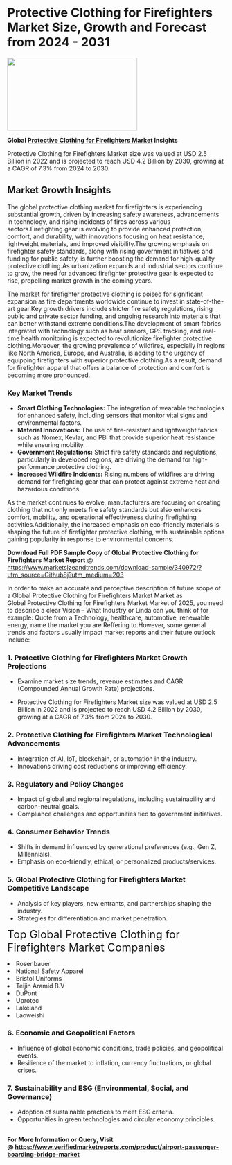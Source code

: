 <H1>Protective Clothing for Firefighters Market Size, Growth and Forecast from 2024 - 2031</H1><img class="aligncenter size-medium wp-image-584254" src="https://thirdeyenews.in/wp-content/uploads/2024/09/Global-Market-Research-300x168.jpeg" alt="" width="300" height="168" /><p><strong>Global&nbsp;<a href="https://www.marketsizeandtrends.com/download-sample/340972/?utm_source=Github8j?utm_medium=203">Protective Clothing for Firefighters Market</a> Insights</strong></p><p>Protective Clothing for Firefighters Market size was valued at USD 2.5 Billion in 2022 and is projected to reach USD 4.2 Billion by 2030, growing at a CAGR of 7.3% from 2024 to 2030.</p><p><h2>Market Growth Insights</h2> <p>The global protective clothing market for firefighters is experiencing substantial growth, driven by increasing safety awareness, advancements in technology, and rising incidents of fires across various sectors.Firefighting gear is evolving to provide enhanced protection, comfort, and durability, with innovations focusing on heat resistance, lightweight materials, and improved visibility.The growing emphasis on firefighter safety standards, along with rising government initiatives and funding for public safety, is further boosting the demand for high-quality protective clothing.As urbanization expands and industrial sectors continue to grow, the need for advanced firefighter protective gear is expected to rise, propelling market growth in the coming years.</p> <p>The market for firefighter protective clothing is poised for significant expansion as fire departments worldwide continue to invest in state-of-the-art gear.Key growth drivers include stricter fire safety regulations, rising public and private sector funding, and ongoing research into materials that can better withstand extreme conditions.The development of smart fabrics integrated with technology such as heat sensors, GPS tracking, and real-time health monitoring is expected to revolutionize firefighter protective clothing.Moreover, the growing prevalence of wildfires, especially in regions like North America, Europe, and Australia, is adding to the urgency of equipping firefighters with superior protective clothing.As a result, demand for firefighter apparel that offers a balance of protection and comfort is becoming more pronounced.<h3>Key Market Trends</h3> <ul> <li><strong>Smart Clothing Technologies:</strong> The integration of wearable technologies for enhanced safety, including sensors that monitor vital signs and environmental factors.</li> <li><strong>Material Innovations:</strong> The use of fire-resistant and lightweight fabrics such as Nomex, Kevlar, and PBI that provide superior heat resistance while ensuring mobility.</li> <li><strong>Government Regulations:</strong> Strict fire safety standards and regulations, particularly in developed regions, are driving the demand for high-performance protective clothing.</li> <li><strong>Increased Wildfire Incidents:</strong> Rising numbers of wildfires are driving demand for firefighting gear that can protect against extreme heat and hazardous conditions.</li> </ul> <p>As the market continues to evolve, manufacturers are focusing on creating clothing that not only meets fire safety standards but also enhances comfort, mobility, and operational effectiveness during firefighting activities.Additionally, the increased emphasis on eco-friendly materials is shaping the future of firefighter protective clothing, with sustainable options gaining popularity in response to environmental concerns.</p> <p><span class=""><strong>Download Full PDF Sample Copy of Global Protective Clothing for Firefighters Market Report</strong> @ <a href="https://www.marketsizeandtrends.com/download-sample/340972/?utm_source=Github8j?utm_medium=203" target="_blank">https://www.marketsizeandtrends.com/download-sample/340972/?utm_source=Github8j?utm_medium=203</a></span></p><p>In order to make an accurate and perceptive description of future scope of a Global&nbsp;Protective Clothing for Firefighters Market Market as Global&nbsp;Protective Clothing for Firefighters Market Market of 2025, you need to describe a clear Vision &ndash; What Industry or Linda can you think of for example: Quote from a Technology, healthcare, automotive, renewable energy, name the market you are Reffering to.However, some general trends and factors usually impact market reports and their future outlook include:</p><h3>1.&nbsp;<strong>Protective Clothing for Firefighters Market Growth Projections</strong></h3><ul><li>Examine market size trends, revenue estimates and CAGR (Compounded Annual Growth Rate) projections.</li><li><p>Protective Clothing for Firefighters Market size was valued at USD 2.5 Billion in 2022 and is projected to reach USD 4.2 Billion by 2030, growing at a CAGR of 7.3% from 2024 to 2030.</p></li></ul><h3>2.&nbsp;<strong>Protective Clothing for Firefighters Market Technological Advancements</strong></h3><ul><li>Integration of AI, IoT, blockchain, or automation in the industry.</li><li>Innovations driving cost reductions or improving efficiency.</li></ul><h3>3.&nbsp;<strong>Regulatory and Policy Changes</strong></h3><ul><li>Impact of global and regional regulations, including sustainability and carbon-neutral goals.</li><li>Compliance challenges and opportunities tied to government initiatives.</li></ul><h3>4.&nbsp;<strong>Consumer Behavior Trends</strong></h3><ul><li>Shifts in demand influenced by generational preferences (e.g., Gen Z, Millennials).</li><li>Emphasis on eco-friendly, ethical, or personalized products/services.</li></ul><h3>5.&nbsp;<strong>Global Protective Clothing for Firefighters Market Competitive Landscape</strong></h3><ul><li>Analysis of key players, new entrants, and partnerships shaping the industry.</li><li>Strategies for differentiation and market penetration.</li></ul><p data-pm-slice="1 1 []"><span style="color: inherit; font-family: inherit; font-size: 25px;">Top Global Protective Clothing for Firefighters Market Companies</span></p><div class="" data-test-id=""><p><li>Rosenbauer</li><li> National Safety Apparel</li><li> Bristol Uniforms</li><li> Teijin Aramid B.V</li><li> DuPont</li><li> Uprotec</li><li> Lakeland</li><li> Laoweishi</li></p></div><h3>6.&nbsp;<strong>Economic and Geopolitical Factors</strong></h3><ul><li>Influence of global economic conditions, trade policies, and geopolitical events.</li><li>Resilience of the market to inflation, currency fluctuations, or global crises.</li></ul><h3>7.&nbsp;<strong>Sustainability and ESG (Environmental, Social, and Governance)</strong></h3><ul><li>Adoption of sustainable practices to meet ESG criteria.</li><li>Opportunities in green technologies and circular economy principles.</li></ul><h2><strong style="font-size: 14px;">For More Information or Query, Visit @&nbsp;</strong><a style="background-color: #ffffff; font-size: 14px;" href="https://www.marketsizeandtrends.com/report/protective-clothing-for-firefighters-market/" target="_blank">https://www.verifiedmarketreports.com/product/airport-passenger-boarding-bridge-market</a></h2>